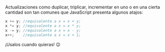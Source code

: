 Actualizaciones como duplicar, triplicar, incrementar en uno o en una cierta cantidad son tan comunes que JavaScript presenta algunos atajos:

```javascript
x += y; //equivalente a x = x + y;
x *= y; //equivalente a x = x * y;
x -= y; //equivalente a x = x - y;
x++;    //equivalente a x = x + 1;
```

¡Usalos cuando quieras! :wink: